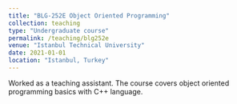 ```yaml
---
title: "BLG-252E Object Oriented Programming"
collection: teaching
type: "Undergraduate course"
permalink: /teaching/blg252e
venue: "Istanbul Technical University"
date: 2021-01-01
location: "Istanbul, Turkey"
---
```


Worked as a teaching assistant. The course covers object oriented programming basics with C++ language.